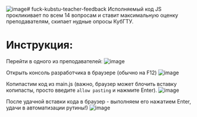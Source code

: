 ![image](https://github.com/user-attachments/assets/a3f40b4a-8425-4c22-807c-d12fbe061c2b)# fuck-kubstu-teacher-feedback
Исполняемый код JS прокликивает по всем 14 вопросам и ставит максимальную оценку преподавателям, скипает нудные опросы КубГТУ.

# Инструкция:
Перейти в одного из преподавателей:
![image](https://github.com/user-attachments/assets/ae50cf2e-296e-4d57-a8a1-cab08ede0ada)

Открыть консоль разработчика в браузере (обычно на F12)
![image](https://github.com/user-attachments/assets/c38b113a-9c59-4f58-9f70-1908e8374ae9)

Копипастим код из main.js (важно, браузер может блочить вставку копипасты, просто введите `allow pasting` и нажмите Enter).
![image](https://github.com/user-attachments/assets/50b67065-153e-4f5c-8cf2-43d1fc81323d)

После удачной вставки кода в браузер - выполняем его нажатием Enter, удачи в автоматизации рутины!)
![image](https://github.com/user-attachments/assets/637b337c-79f2-4588-8f4f-006f11502465)
